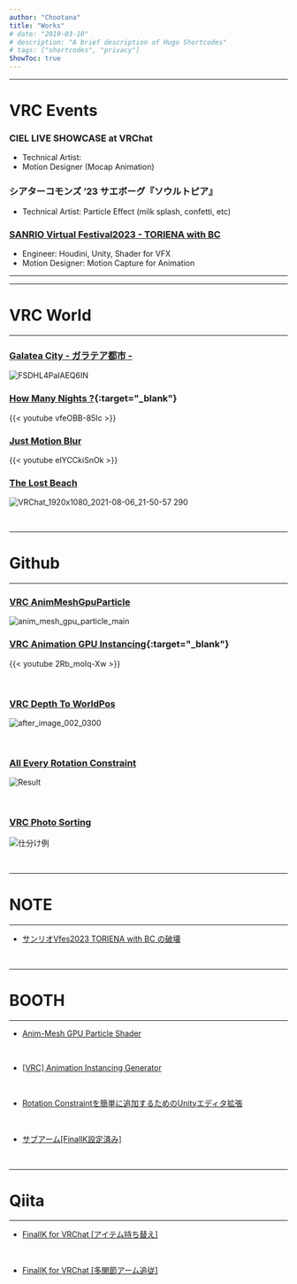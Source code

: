 ```yaml
---
author: "Chootana"
title: "Works"
# date: "2019-03-10"
# description: "A brief description of Hugo Shortcodes"
# tags: ["shortcodes", "privacy"]
ShowToc: true
---
```


<!--more-->

---
# VRC Events

### CIEL LIVE SHOWCASE at VRChat
- Technical Artist: 
- Motion Designer (Mocap Animation)

### シアターコモンズ ’23 サエボーグ『ソウルトピア』
- Technical Artist: Particle Effect (milk splash, confetti, etc)

### [SANRIO Virtual Festival2023 - TORIENA with BC](https://v-fes.sanrio.co.jp/#artist)
- Engineer: Houdini, Unity, Shader for VFX 
- Motion Designer: Motion Capture for Animation



---

---
# VRC World 

--- 

### [Galatea City - ガラテア都市 -](https://vrchat.com/home/launch?worldId=wrld_1b507127-0760-48cc-b579-a80baa620f24)
![FSDHL4PaIAEQ6IN](https://user-images.githubusercontent.com/44863813/179463091-c6658ee6-d519-46c8-b394-cad49e7c0a85.jpg)

### [How Many Nights ?](https://vrchat.com/home/launch?worldId=wrld_98d0daaf-3751-468f-92d9-656a46319be0&instanceId=0){:target="_blank"}

{{< youtube vfeOBB-85Ic >}}

### [Just Motion Blur](https://vrchat.com/home/launch?worldId=wrld_37961efb-4bba-405c-b42c-6cd53eb958e2&instanceId=0)

{{< youtube eIYCCkiSnOk >}}

### [The Lost Beach](https://vrchat.com/home/launch?worldId=wrld_f9b3c26a-f11e-4a53-8468-040eef3ca9a2&instanceId=0)
![VRChat_1920x1080_2021-08-06_21-50-57 290](https://user-images.githubusercontent.com/44863813/134277011-47238296-06e7-45f4-8e67-0328594a64c5.png)

<br>

--- 
# Github

---
### [VRC AnimMeshGpuParticle](https://github.com/Chootana/VRCU_AnimMeshGpuParticle)
![anim_mesh_gpu_particle_main](https://user-images.githubusercontent.com/44863813/144735700-c170dcdf-be27-4133-9927-96afc5c1d26b.gif)

### [VRC Animation GPU Instancing](https://github.com/Chootana/VRCU_GpuAnimationInstancing){:target="_blank"}

{{< youtube 2Rb_moIq-Xw >}}

<br>


### [VRC Depth To WorldPos](https://github.com/Chootana/VRC_DepthToWorldPos)
![after_image_002_0300](https://user-images.githubusercontent.com/44863813/130899013-bb5ea1af-f7ba-437a-bc7b-ff835c3aa105.jpg)

<br>

### [All Every Rotation Constraint](https://github.com/Chootana/UnityEditorExtensionAERC)
![Result](https://user-images.githubusercontent.com/44863813/102007590-d2112280-3d6d-11eb-9870-5ca335b6973c.png)

<br>

### [VRC Photo Sorting](https://github.com/Chootana/VRCPhotoSorting)
![仕分け例](https://user-images.githubusercontent.com/44863813/103254726-d2dec100-49c9-11eb-8a36-dd3f1bee434b.png)

<br>


---
# NOTE
---
- [サンリオVfes2023 TORIENA with BC の破壊](https://note.com/chootana/n/n658ca3be76e8)

<br>


---
# BOOTH 
--- 

- [Anim-Mesh GPU Particle Shader](https://chootana.booth.pm/items/3443650)

<br>

- [[VRC] Animation Instancing Generator](https://chootana.booth.pm/items/3439194)

<br>

- [Rotation Constraintを簡単に追加するためのUnityエディタ拡張](https://chootana.booth.pm/items/2602285)

<br>

- [サブアーム[FinalIK設定済み]](https://chootana.booth.pm/items/2801406)

<br>

---

# Qiita
--- 

- [FinalIK for VRChat [アイテム持ち替え]](https://qiita.com/Chootana/items/e9c05ebbaa52d76ac5dd)

<br>

- [FinalIK for VRChat [多関節アーム追従]](https://qiita.com/Chootana/items/b30fc152e3325ae7b682)